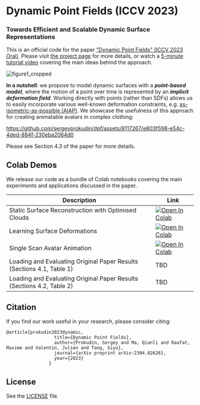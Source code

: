 # Dynamic Point Fields (ICCV 2023)

### Towards Efficient and Scalable Dynamic Surface Representations

This is an official code for the paper ["Dynamic Point Fields" (ICCV 2023 Oral)](https://arxiv.org/abs/2304.02626). Please visit [the project page](https://sergeyprokudin.github.io/dpf/) for more details, or watch a [5-minute tutorial video](https://www.youtube.com/watch?v=i-9eAgS8HEA) covering the main ideas behind the approach.

![figure1_cropped](https://github.com/sergeyprokudin/dpf/assets/8117267/006231a6-5c2c-4a27-b492-48758f200852)


**In a nutshell**: we propose to model dynamic surfaces with a _**point-based model**_, where the motion of a point over time is represented by an _**implicit deformation field**_. Working directly with points (rather than SDFs) allows us to easily incorporate various well-known deformation constraints, e.g. [as-isometric-as-possible (AIAP)](http://graphics.stanford.edu/~niloy/research/shape_space/shape_space_sig_07.html). We showcase the usefulness of this approach for creating animatable avatars in complex clothing:


https://github.com/sergeyprokudin/dpf/assets/8117267/e803f598-e54c-4ded-884f-230eba2064d0

Please see Section 4.3 of the paper for more details.

## Colab Demos

We release our code as a bundle of Colab notebooks covering the main experiments and applications discussed in the paper.

| Description      | Link |
| ----------- | ----------- |
| Static Surface Reconstruction with Optimised Clouds| [![Open In Colab](https://colab.research.google.com/assets/colab-badge.svg)](https://colab.research.google.com/github//sergeyprokudin/dpf/blob/main/colab_notebooks/Static_Surface_Optimisation_with_Optimised_Clouds.ipynb)|
| Learning Surface Deformations | [![Open In Colab](https://colab.research.google.com/assets/colab-badge.svg)](https://colab.research.google.com/github/sergeyprokudin/smplpix/blob/main/colab_notebooks/SMPLpix_training.ipynb)|
| Single Scan Avatar Animation | [![Open In Colab](https://colab.research.google.com/assets/colab-badge.svg)](https://colab.research.google.com/github/sergeyprokudin/smplpix/blob/main/colab_notebooks/SMPLpix_training.ipynb)|
| Loading and Evaluating Original Paper Results (Sections 4.1, Table 1) | TBD |
| Loading and Evaluating Original Paper Results (Sections 4.2, Table 2) | TBD |

## Citation

If you find our work useful in your research, please consider citing:

```
@article{prokudin2023dynamic,
                  title={Dynamic Point Fields},
                  author={Prokudin, Sergey and Ma, Qianli and Raafat, Maxime and Valentin, Julien and Tang, Siyu},
                  journal={arXiv preprint arXiv:2304.02626},
                  year={2023}
                }
```

## License

See the [LICENSE](https://github.com/sergeyprokudin/dpf/blob/main/LICENSE) file.
